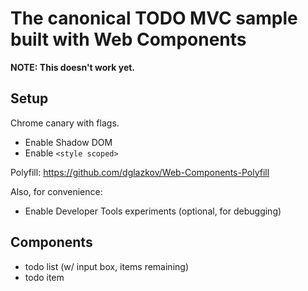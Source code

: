 # The canonical TODO MVC sample built with Web Components

**NOTE: This doesn't work yet.**

## Setup

Chrome canary with flags.

- Enable Shadow DOM
- Enable `<style scoped>`

Polyfill: <https://github.com/dglazkov/Web-Components-Polyfill>

Also, for convenience:

- Enable Developer Tools experiments (optional, for debugging)

## Components

- todo list (w/ input box, items remaining)
- todo item

